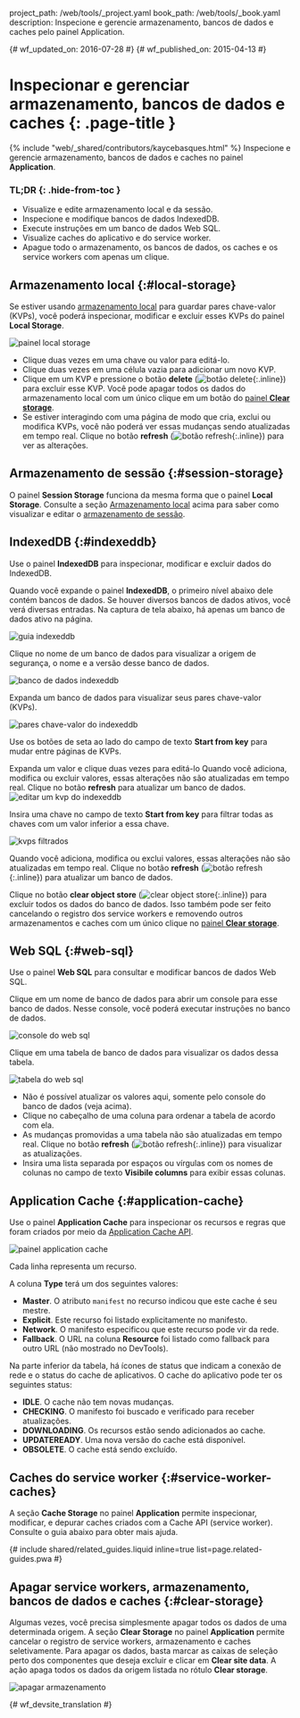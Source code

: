 project_path: /web/tools/_project.yaml
book_path: /web/tools/_book.yaml
description: Inspecione e gerencie armazenamento, bancos de dados e caches pelo painel Application.

{# wf_updated_on: 2016-07-28 #}
{# wf_published_on: 2015-04-13 #}

# Inspecionar e gerenciar armazenamento, bancos de dados e caches {: .page-title }

{% include "web/_shared/contributors/kaycebasques.html" %}
Inspecione e gerencie armazenamento, bancos de dados e caches no
painel <strong>Application</strong>.


### TL;DR {: .hide-from-toc }
- Visualize e edite armazenamento local e da sessão.
- Inspecione e modifique bancos de dados IndexedDB.
- Execute instruções em um banco de dados Web SQL.
- Visualize caches do aplicativo e do service worker.
- Apague todo o armazenamento, os bancos de dados, os caches e os service workers com apenas um clique.


## Armazenamento local {:#local-storage}

Se estiver usando [armazenamento local][ls] para guardar pares chave-valor (KVPs), você poderá
inspecionar, modificar e excluir esses KVPs do painel **Local Storage**.

![painel local storage][ls-pane]

* Clique duas vezes em uma chave ou valor para editá-lo.
* Clique duas vezes em uma célula vazia para adicionar um novo KVP.
* Clique em um KVP e pressione o botão **delete**
(![botão delete][delete]{:.inline}) para excluir esse KVP. Você pode
  apagar todos os dados do armazenamento local com um único clique em um botão do
  [painel **Clear storage**](#clear-storage).
* Se estiver interagindo com uma página de modo que cria, exclui ou modifica
  KVPs, você não poderá ver essas mudanças sendo atualizadas em tempo real. Clique no botão
  **refresh** (![botão refresh][refresh]{:.inline}) para ver as alterações.

[ls]: https://developer.mozilla.org/en-US/docs/Web/API/Window/localStorage
[ls-pane]: /web/tools/chrome-devtools/manage-data/imgs/local-storage.png
[refresh]: /web/tools/chrome-devtools/manage-data/imgs/refresh.png
[delete]: /web/tools/chrome-devtools/manage-data/imgs/delete.png

## Armazenamento de sessão {:#session-storage}

O painel **Session Storage** funciona da mesma forma que o painel **Local Storage**.
 Consulte a seção [Armazenamento local](#local-storage) acima para saber como
visualizar e editar o [armazenamento de sessão][ss].

[ss]: https://developer.mozilla.org/en-US/docs/Web/API/Window/sessionStorage

## IndexedDB {:#indexeddb}

Use o painel **IndexedDB** para inspecionar, modificar e excluir dados do IndexedDB.

Quando você expande o painel **IndexedDB**, o primeiro nível abaixo dele contém
bancos de dados. Se houver diversos bancos de dados ativos, você verá diversas
 entradas. Na captura de tela abaixo, há apenas um banco de dados ativo na página.

![guia indexeddb][idb-tab]

Clique no nome de um banco de dados para visualizar a origem de segurança, o nome e a versão
desse banco de dados.

![banco de dados indexeddb][idb-db]

Expanda um banco de dados para visualizar seus pares chave-valor (KVPs).

![pares chave-valor do indexeddb][idb-kvps]

Use os botões de seta ao lado do campo de texto **Start from key** para mudar entre
páginas de KVPs.

Expanda um valor e clique duas vezes para editá-lo
Quando você adiciona, modifica ou excluir valores, essas alterações não são atualizadas em
tempo real. Clique no botão **refresh** para atualizar um banco de dados.
![editar um kvp do indexeddb][idb-edit]

Insira uma chave no campo de texto **Start from key** para filtrar todas as chaves com
um valor inferior a essa chave.

![kvps filtrados][idb-filter]

Quando você adiciona, modifica ou exclui valores, essas alterações não são atualizadas em
tempo real. Clique no botão **refresh** (![botão refresh][refresh]{:.inline})
para atualizar um banco de dados.

Clique no botão **clear object store** (![clear object store][cos]{:.inline})
para excluir todos os dados do banco de dados. Isso também pode ser feito
cancelando o registro dos service workers e removendo outros armazenamentos e caches com
um único clique no [painel **Clear storage**](#clear-storage).

[idb-tab]: /web/tools/chrome-devtools/manage-data/imgs/idb-tab.png
[idb-db]: /web/tools/chrome-devtools/manage-data/imgs/idb-db.png
[idb-kvps]: /web/tools/chrome-devtools/manage-data/imgs/idb-kvps.png
[idb-edit]: /web/tools/chrome-devtools/manage-data/imgs/idb-edit.png
[idb-filter]: /web/tools/chrome-devtools/manage-data/imgs/idb-filter.png
[cos]: /web/tools/chrome-devtools/manage-data/imgs/clear-object-store.png

## Web SQL {:#web-sql}

Use o painel **Web SQL** para consultar e modificar bancos de dados Web SQL.

Clique em um nome de banco de dados para abrir um console para esse banco de dados. Nesse console, você
poderá executar instruções no banco de dados.

![console do web sql][wsc]

Clique em uma tabela de banco de dados para visualizar os dados dessa tabela.

![tabela do web sql][wst]

* Não é possível atualizar os valores aqui, somente pelo console
  do banco de dados (veja acima).
* Clique no cabeçalho de uma coluna para ordenar a tabela de acordo com ela.
* As mudanças promovidas a uma tabela não são atualizadas em tempo real. Clique no
  botão **refresh** (![botão refresh][refresh]{:.inline}) para visualizar as
  atualizações.
* Insira uma lista separada por espaços ou vírgulas com os nomes de colunas no campo de texto
  **Visibile columns** para exibir essas colunas.

[wsc]: /web/tools/chrome-devtools/manage-data/imgs/web-sql-console.png
[wst]: /web/tools/chrome-devtools/manage-data/imgs/web-sql-table.png

## Application Cache {:#application-cache}

Use o painel **Application Cache** para inspecionar os recursos e regras que foram
criados por meio da [Application Cache API][appcache-api].

![painel application cache][appcache]

Cada linha representa um recurso.

A coluna **Type** terá um dos seguintes valores:

* **Master**. O atributo `manifest` no recurso indicou que este
  cache é seu mestre.
* **Explicit**. Este recurso foi listado explicitamente no manifesto.
* **Network**. O manifesto especificou que este recurso pode vir da
  rede.
* **Fallback**. O URL na coluna **Resource** foi listado como fallback
  para outro URL (não mostrado no DevTools).

Na parte inferior da tabela, há ícones de status que indicam a conexão
de rede e o status do cache de aplicativos. O cache do aplicativo
pode ter os seguintes status:

* **IDLE**. O cache não tem novas mudanças.
* **CHECKING**. O manifesto foi buscado e verificado para receber atualizações.
* **DOWNLOADING**. Os recursos estão sendo adicionados ao cache.
* **UPDATEREADY**. Uma nova versão do cache está disponível.
* **OBSOLETE**. O cache está sendo excluído.

[appcache-api]: https://developer.mozilla.org/en-US/docs/Web/HTML/Using_the_application_cache
[appcache]: /web/tools/chrome-devtools/manage-data/imgs/appcache.png

## Caches do service worker {:#service-worker-caches}

A seção **Cache Storage** no painel **Application** permite inspecionar,
modificar, e depurar caches criados com a Cache API (service worker). Consulte
o guia abaixo para obter mais ajuda.

{# include shared/related_guides.liquid inline=true list=page.related-guides.pwa #}

## Apagar service workers, armazenamento, bancos de dados e caches {:#clear-storage}

Algumas vezes, você precisa simplesmente apagar todos os dados de uma determinada origem. A seção **Clear
Storage** no painel **Application** permite cancelar o registro
de service workers, armazenamento e caches seletivamente. Para apagar os dados, basta marcar as caixas de seleção
perto dos componentes que deseja excluir e clicar em **Clear site
data**. A ação apaga todos os dados da origem listada no rótulo
**Clear storage**.

![apagar armazenamento][clear]

[clear]: /web/tools/chrome-devtools/manage-data/imgs/clear-storage.png


{# wf_devsite_translation #}

